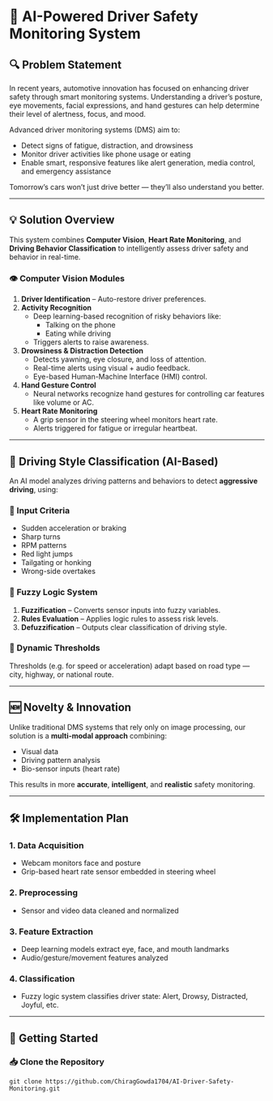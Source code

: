 # 🚗 AI-Powered Driver Safety Monitoring System

## 🔍 Problem Statement

In recent years, automotive innovation has focused on enhancing driver safety through smart monitoring systems. Understanding a driver’s posture, eye movements, facial expressions, and hand gestures can help determine their level of alertness, focus, and mood.

Advanced driver monitoring systems (DMS) aim to:
- Detect signs of fatigue, distraction, and drowsiness
- Monitor driver activities like phone usage or eating
- Enable smart, responsive features like alert generation, media control, and emergency assistance

Tomorrow’s cars won’t just drive better — they’ll also understand you better.

---

## 💡 Solution Overview

This system combines **Computer Vision**, **Heart Rate Monitoring**, and **Driving Behavior Classification** to intelligently assess driver safety and behavior in real-time.

### 👁️ Computer Vision Modules
1. **Driver Identification** – Auto-restore driver preferences.
2. **Activity Recognition**
   - Deep learning-based recognition of risky behaviors like:
     - Talking on the phone
     - Eating while driving
   - Triggers alerts to raise awareness.
3. **Drowsiness & Distraction Detection**
   - Detects yawning, eye closure, and loss of attention.
   - Real-time alerts using visual + audio feedback.
   - Eye-based Human-Machine Interface (HMI) control.
4. **Hand Gesture Control**
   - Neural networks recognize hand gestures for controlling car features like volume or AC.
5. **Heart Rate Monitoring**
   - A grip sensor in the steering wheel monitors heart rate.
   - Alerts triggered for fatigue or irregular heartbeat.

---

## 🚦 Driving Style Classification (AI-Based)

An AI model analyzes driving patterns and behaviors to detect **aggressive driving**, using:

### 🔸 Input Criteria
- Sudden acceleration or braking
- Sharp turns
- RPM patterns
- Red light jumps
- Tailgating or honking
- Wrong-side overtakes

### 🔸 Fuzzy Logic System
1. **Fuzzification** – Converts sensor inputs into fuzzy variables.
2. **Rules Evaluation** – Applies logic rules to assess risk levels.
3. **Defuzzification** – Outputs clear classification of driving style.

### 🧪 Dynamic Thresholds
Thresholds (e.g. for speed or acceleration) adapt based on road type — city, highway, or national route.

---

## 🆕 Novelty & Innovation

Unlike traditional DMS systems that rely only on image processing, our solution is a **multi-modal approach** combining:
- Visual data
- Driving pattern analysis
- Bio-sensor inputs (heart rate)

This results in more **accurate**, **intelligent**, and **realistic** safety monitoring.

---

## 🛠️ Implementation Plan

### 1. Data Acquisition
- Webcam monitors face and posture
- Grip-based heart rate sensor embedded in steering wheel

### 2. Preprocessing
- Sensor and video data cleaned and normalized

### 3. Feature Extraction
- Deep learning models extract eye, face, and mouth landmarks
- Audio/gesture/movement features analyzed

### 4. Classification
- Fuzzy logic system classifies driver state: Alert, Drowsy, Distracted, Joyful, etc.

---

## 🚀 Getting Started

### 📥 Clone the Repository
```
git clone https://github.com/ChiragGowda1704/AI-Driver-Safety-Monitoring.git
